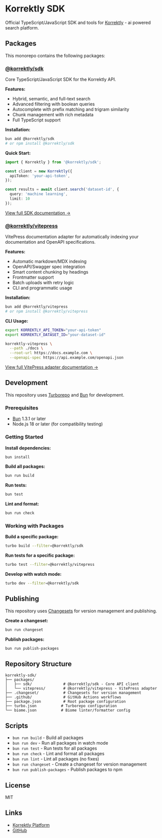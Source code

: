 # Korrektly SDK

Official TypeScript/JavaScript SDK and tools for [Korrektly](https://korrektly.com) - ai powered search platform.

## Packages

This monorepo contains the following packages:

### [@korrektly/sdk](./packages/sdk)

Core TypeScript/JavaScript SDK for the Korrektly API.

**Features:**
- Hybrid, semantic, and full-text search
- Advanced filtering with boolean queries
- Autocomplete with prefix matching and trigram similarity
- Chunk management with rich metadata
- Full TypeScript support

**Installation:**
```bash
bun add @korrektly/sdk
# or npm install @korrektly/sdk
```

**Quick Start:**
```typescript
import { Korrektly } from '@korrektly/sdk';

const client = new Korrektly({
  apiToken: 'your-api-token',
});

const results = await client.search('dataset-id', {
  query: 'machine learning',
  limit: 10
});
```

[View full SDK documentation →](./packages/sdk)

### [@korrektly/vitepress](./packages/vitepress)

VitePress documentation adapter for automatically indexing your documentation and OpenAPI specifications.

**Features:**
- Automatic markdown/MDX indexing
- OpenAPI/Swagger spec integration
- Smart content chunking by headings
- Frontmatter support
- Batch uploads with retry logic
- CLI and programmatic usage

**Installation:**
```bash
bun add @korrektly/vitepress
# or npm install @korrektly/vitepress
```

**CLI Usage:**
```bash
export KORREKTLY_API_TOKEN="your-api-token"
export KORREKTLY_DATASET_ID="your-dataset-id"

korrektly-vitepress \
  --path ./docs \
  --root-url https://docs.example.com \
  --openapi-spec https://api.example.com/openapi.json
```

[View full VitePress adapter documentation →](./packages/vitepress)

## Development

This repository uses [Turborepo](https://turbo.build/repo) and [Bun](https://bun.sh) for development.

### Prerequisites

- [Bun](https://bun.sh) 1.3.1 or later
- Node.js 18 or later (for compatibility testing)

### Getting Started

**Install dependencies:**
```bash
bun install
```

**Build all packages:**
```bash
bun run build
```

**Run tests:**
```bash
bun test
```

**Lint and format:**
```bash
bun run check
```

### Working with Packages

**Build a specific package:**
```bash
turbo build --filter=@korrektly/sdk
```

**Run tests for a specific package:**
```bash
turbo test --filter=@korrektly/vitepress
```

**Develop with watch mode:**
```bash
turbo dev --filter=@korrektly/sdk
```

## Publishing

This repository uses [Changesets](https://github.com/changesets/changesets) for version management and publishing.

**Create a changeset:**
```bash
bun run changeset
```

**Publish packages:**
```bash
bun run publish-packages
```

## Repository Structure

```
korrektly-sdk/
├── packages/
│   ├── sdk/              # @korrektly/sdk - Core API client
│   └── vitepress/        # @korrektly/vitepress - VitePress adapter
├── .changeset/           # Changesets for version management
├── .github/              # GitHub Actions workflows
├── package.json          # Root package configuration
├── turbo.json           # Turborepo configuration
└── biome.json           # Biome linter/formatter config
```

## Scripts

- `bun run build` - Build all packages
- `bun run dev` - Run all packages in watch mode
- `bun run test` - Run tests for all packages
- `bun run check` - Lint and format all packages
- `bun run lint` - Lint all packages (no fixes)
- `bun run changeset` - Create a changeset for version management
- `bun run publish-packages` - Publish packages to npm

## License

MIT

## Links

- [Korrektly Platform](https://korrektly.com)
- [GitHub](https://github.com/korrektly/ts-sdk)